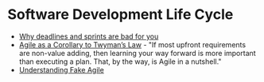 # Software Development Life Cycle

* [Why deadlines and sprints are bad for you](https://medium.com/@niant/why-deadlines-and-sprints-are-bad-for-you-7ee87be5d0f0)
* [Agile as a Corollary to Twyman’s Law](https://medium.com/columbus-egg/agile-as-a-corollary-to-twymans-law-3ec547192ab2) - "If most upfront requirements are non-value adding, then learning your way forward is more important than executing a plan. That, by the way, is Agile in a nutshell."
* [Understanding Fake Agile](https://www.forbes.com/sites/stevedenning/2019/05/23/understanding-fake-agile/)